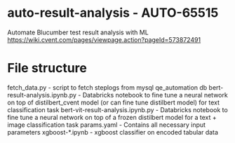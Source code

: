 # auto-result-analysis - AUTO-65515
Automate Blucumber test result analysis with ML
https://wiki.cvent.com/pages/viewpage.action?pageId=573872491

# File structure
fetch_data.py - script to fetch steplogs from mysql qe_automation db
bert-result-analysis.ipynb.py - Databricks notebook to fine tune a neural network on top of distilbert_cvent model (or can fine tune distilbert model) for text classification task
bert-vit-result-analysis.ipynb.py - Databricks notebook to fine tune a neural network on top of a frozen distilbert model for a text + image classification task
params.yaml - Contains all necessary input parameters
xgboost-*.ipynb - xgboost classifier on encoded tabular data
